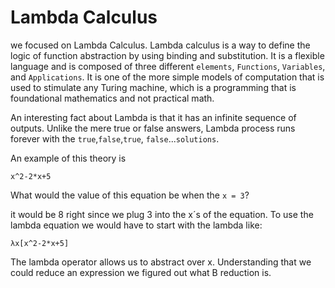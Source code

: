 # Lambda Calculus

 we focused on Lambda Calculus. Lambda calculus is a way to define the logic of function abstraction by using binding and substitution. It is a flexible language and is composed of three different `elements`, `Functions`, `Variables`, and `Applications`.  It is one of the more simple models of computation that is used to stimulate any Turing machine, which is a programming that is foundational mathematics and not practical math.

An interesting fact about Lambda is that it has an infinite sequence of outputs. Unlike the mere true or false answers, Lambda process runs forever with the `true`,`false`,`true`, `false`...`solutions`.

An example of this theory is

```
x^2-2*x+5
 ```
What would the value of this equation be when the `x = 3`?

it would be 8 right since we plug 3 into the x´s of the equation. To use the lambda equation we would have to start with the lambda  like:

```
λx[x^2-2*x+5]
```

The lambda operator allows us to abstract over x. Understanding that we could reduce an expression we figured out what B reduction is.
